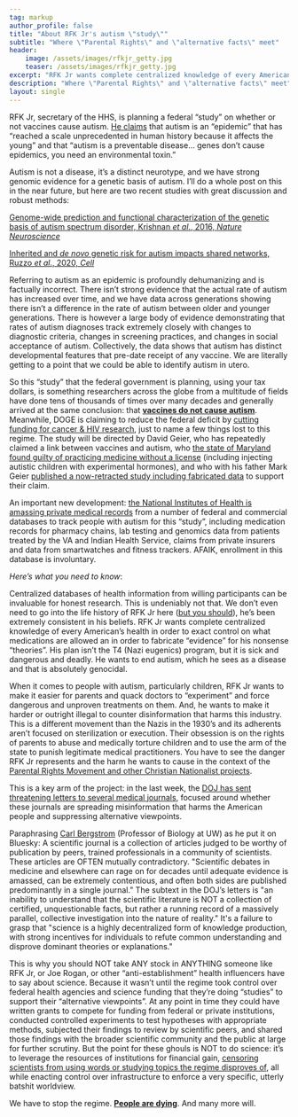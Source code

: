 ```yaml
---
tag: markup
author_profile: false
title: "About RFK Jr's autism \"study\""
subtitle: "Where \"Parental Rights\" and \"alternative facts\" meet"
header:
    image: /assets/images/rfkjr_getty.jpg
    teaser: /assets/images/rfkjr_getty.jpg
excerpt: "RFK Jr wants complete centralized knowledge of every American's health to experiment on children he sees as being diseased"
description: "Where \"Parental Rights\" and \"alternative facts\" meet"
layout: single
---
```


RFK Jr, secretary of the HHS, is planning a federal “study” on whether or not vaccines cause autism. 
[He claims](https://www.medpagetoday.com/pediatrics/autism/115223) that autism is an “epidemic” that has “reached a scale unprecedented in human history because it affects the young” and that “autism is a preventable disease… genes don’t cause epidemics, you need an environmental toxin.”

Autism is not a disease, it’s a distinct neurotype, and we have strong genomic evidence for a genetic basis of autism. 
I’ll do a whole post on this in the near future, but here are two recent studies with great discussion and robust methods: 

[Genome-wide prediction and functional characterization of the genetic basis of autism spectrum disorder, Krishnan *et al*., 2016, *Nature Neuroscience*](https://pmc.ncbi.nlm.nih.gov/articles/PMC5803797/pdf/nihms909175.pdf)

[Inherited and *de novo* genetic risk for autism impacts shared networks, Ruzzo *et al*., 2020, *Cell*](https://pmc.ncbi.nlm.nih.gov/articles/PMC7102900/)

Referring to autism as an epidemic is profoundly dehumanizing and is factually incorrect. 
There isn’t strong evidence that the actual rate of autism has increased over time, and we have data across generations showing there isn’t a difference in the rate of autism between older and younger generations. 
There is however a large body of evidence demonstrating that rates of autism diagnoses track extremely closely with changes to diagnostic criteria, changes in screening practices, and changes in social acceptance of autism. 
Collectively, the data shows that autism has distinct developmental features that pre-date receipt of any vaccine. We are literally getting to a point that we could be able to identify autism in utero. 

So this “study” that the federal government is planning, using your tax dollars, is something researchers across the globe from a multitude of fields have done tens of thousands of times over many decades and generally arrived at the same conclusion: that [**vaccines do not cause autism**](https://www.statnews.com/2025/02/03/vaccine-autism-rfk-jr-how-science-proves-vaccines-do-not-cause-autism/). 
Meanwhile, DOGE is claiming to reduce the federal deficit by [cutting funding for cancer & HIV research](https://thehill.com/policy/healthcare/5263506-former-trump-official-doge-cuts-hiv-aids-epidemic/), just to name a few things lost to this regime. 
The study will be directed by David Geier, who has repeatedly claimed a link between vaccines and autism, who [the state of Maryland found guilty of practicing medicine without a license](https://www.mbp.state.md.us/BPQAPP/orders/GeierOrder07.302.pdf) (including injecting autistic children with experimental hormones), and who with his father Mark Geier [published a now-retracted study including fabricated data](https://pmc.ncbi.nlm.nih.gov/articles/PMC1839225/) to support their claim.

An important new development: [the National Institutes of Health is amassing private medical records](https://www.theguardian.com/us-news/2025/apr/22/rfk-jr-autism-nih) from a number of federal and commercial databases to track people with autism for this “study”, including medication records for pharmacy chains, lab testing and genomics data from patients treated by the VA and Indian Health Service, claims from private insurers and data from smartwatches and fitness trackers. 
AFAIK, enrollment in this database is involuntary.

*Here’s what you need to know*:

Centralized databases of health information from willing participants can be invaluable for honest research. 
This is undeniably not that. We don’t even need to go into the life history of RFK Jr here ([but you should](https://www.youtube.com/watch?v=CWX7v1I9020)), he’s been extremely consistent in his beliefs. 
RFK Jr wants complete centralized knowledge of every American’s health in order to exact control on what medications are allowed an in order to fabricate “evidence” for his nonsense “theories”. 
His plan isn’t the T4 (Nazi eugenics) program, but it is sick and dangerous and deadly. 
He wants to end autism, which he sees as a disease and that is absolutely genocidal.

When it comes to people with autism, particularly children, RFK Jr wants to make it easier for parents and quack doctors to “experiment” and force dangerous and unproven treatments on them. 
And, he wants to make it harder or outright illegal to counter disinformation that harms this industry. 
This is a different movement than the Nazis in the 1930’s and its adherents aren’t focused on sterilization or execution. 
Their obsession is on the rights of parents to abuse and medically torture children and to use the arm of the state to punish legitimate medical practitioners. 
You have to see the danger RFK Jr represents and the harm he wants to cause in the context of the [Parental Rights Movement and other Christian Nationalist projects](https://publicintellectualsproject.humanities.mcmaster.ca/essays/moms-for-liberty-white-christian-nationalism-and-the-war-on-public-education-in-the-united-states/).

This is a key arm of the project: in the last week, the [DOJ has sent threatening letters to several medical journals](https://www.nytimes.com/2025/04/18/health/trump-martin-us-attorney-medical-journals.html?unlocked_article_code=1.Ak8.EMaq.FgyJDGc6D7I_&smid=url-share&fbclid=PAZXh0bgNhZW0CMTEAAaeYkeoBlS1BU2wCDMVA3etHkQj74vJcg891Jt3yKmc42GHvIhnreNDs87dFwg_aem_3yLlcUXET94Gz6fkRsXpNw), focused around whether these journals are spreading misinformation that harms the American people and suppressing alternative viewpoints.

Paraphrasing [Carl Bergstrom](https://ctbergstrom.com) (Professor of Biology at UW) as he put it on Bluesky: A scientific journal is a collection of articles judged to be worthy of publication by peers, trained professionals in a community of scientists. 
These articles are OFTEN mutually contradictory. 
"Scientific debates in medicine and elsewhere can rage on for decades until adequate evidence is amassed, can be extremely contentious, and often both sides are published predominantly in a single journal." 
The subtext in the DOJ’s letters is "an inability to understand that the scientific literature is NOT a collection of certified, unquestionable facts, but rather a running record of a massively parallel, collective investigation into the nature of reality." 
It's a failure to grasp that "science is a highly decentralized form of knowledge production, with strong incentives for individuals to refute common understanding and disprove dominant theories or explanations."

This is why you should NOT take ANY stock in ANYTHING someone like RFK Jr, or Joe Rogan, or other “anti-establishment” health influencers have to say about science. 
Because it wasn’t until the regime took control over federal health agencies and science funding that they’re doing “studies” to support their “alternative viewpoints”. 
At any point in time they could have written grants to compete for funding from federal or private institutions, conducted controlled experiments to test hypotheses with appropriate methods, subjected their findings to review by scientific peers, and shared those findings with the broader scientific community and the public at large for further scrutiny. 
But the point for these ghouls is NOT to do science: it’s to leverage the resources of institutions for financial gain, [censoring scientists from using words or studying topics the regime disproves of](https://www.pbs.org/newshour/health/what-happens-to-health-research-when-women-and-diversity-are-banned-words), all while enacting control over infrastructure to enforce a very specific, utterly batshit worldview.

We have to stop the regime. [**People are dying**](https://www.nature.com/articles/d41586-025-01191-z). And many more will.
